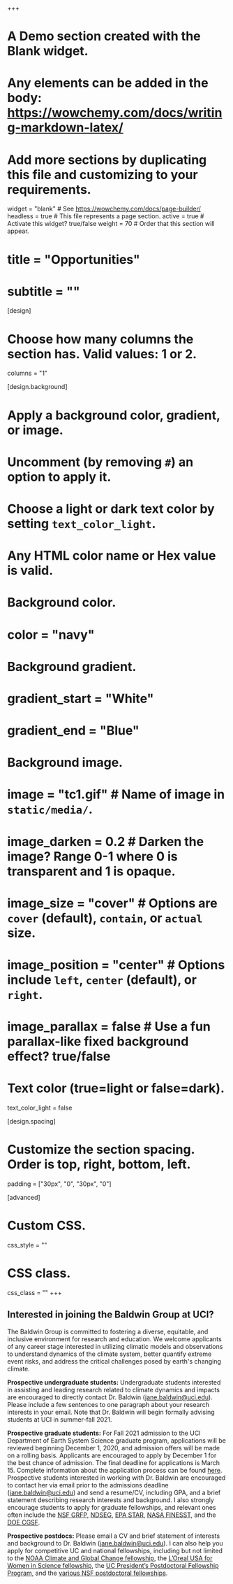 +++
# A Demo section created with the Blank widget.
# Any elements can be added in the body: https://wowchemy.com/docs/writing-markdown-latex/
# Add more sections by duplicating this file and customizing to your requirements.

widget = "blank"  # See https://wowchemy.com/docs/page-builder/
headless = true  # This file represents a page section.
active = true  # Activate this widget? true/false
weight = 70  # Order that this section will appear.

# title = "Opportunities"
# subtitle = ""

[design]
  # Choose how many columns the section has. Valid values: 1 or 2.
  columns = "1"

[design.background]
  # Apply a background color, gradient, or image.
  #   Uncomment (by removing `#`) an option to apply it.
  #   Choose a light or dark text color by setting `text_color_light`.
  #   Any HTML color name or Hex value is valid.

  # Background color.
  # color = "navy"
  
  # Background gradient.
  # gradient_start = "White"
  # gradient_end = "Blue"
  
  # Background image.
  # image = "tc1.gif"  # Name of image in `static/media/`.
  # image_darken = 0.2 # Darken the image? Range 0-1 where 0 is transparent and 1 is opaque.
  # image_size = "cover"  #  Options are `cover` (default), `contain`, or `actual` size.
  # image_position = "center"  # Options include `left`, `center` (default), or `right`.
  # image_parallax = false  # Use a fun parallax-like fixed background effect? true/false
  
  # Text color (true=light or false=dark).
  text_color_light = false

[design.spacing]
  # Customize the section spacing. Order is top, right, bottom, left.
  padding = ["30px", "0", "30px", "0"]

[advanced]
 # Custom CSS. 
 css_style = ""
 
 # CSS class.
 css_class = ""
+++
## Interested in joining the Baldwin Group at UCI?

The Baldwin Group is committed to fostering a diverse, equitable, and inclusive environment for research and education.  We welcome applicants of any career stage interested in utilizing climatic models and observations to understand dynamics of the climate system, better quantify extreme event risks, and address the critical challenges posed by earth's changing climate.

**Prospective undergraduate students:** Undergraduate students interested in assisting and leading research related to climate dynamics and impacts are encouraged to directly contact Dr. Baldwin ([jane.baldwin@uci.edu](mailto:jane.baldwin@uci.edu)). Please include a few sentences to one paragraph about your research interests in your email. Note that Dr. Baldwin will begin formally advising students at UCI in summer-fall 2021.

**Prospective graduate students:** For Fall 2021 admission to the UCI Department of Earth System Science graduate program, applications will be reviewed beginning December 1, 2020, and admission offers will be made on a rolling basis. Applicants are encouraged to apply by December 1 for the best chance of admission. The final deadline for applications is March 15. Complete information about the application process can be found [here](https://www.ess.uci.edu/grad). Prospective students interested in working with Dr. Baldwin are encouraged to contact her via email prior to the admissions deadline ([jane.baldwin@uci.edu](mailto:jane.baldwin@uci.edu)) and send a resume/CV, including GPA, and a brief statement describing research interests and background. I also strongly encourage students to apply for graduate fellowships, and relevant ones often include the [NSF GRFP](https://www.nsfgrfp.org/), [NDSEG](https://ndseg.sysplus.com/), [EPA STAR](https://www.epa.gov/research-grants), [NASA FINESST](https://astrobiology.nasa.gov/news/future-investigators-in-nasa-earth-and-space-science-and-technology-finesst/), and the [DOE CGSF](https://www.krellinst.org/csgf/).

**Prospective postdocs:** Please email a CV and brief statement of interests and background to Dr. Baldwin ([jane.baldwin@uci.edu](mailto:jane.baldwin@uci.edu)). I can also help you apply for competitive UC and national fellowships, including but not limited to the [NOAA Climate and Global Change fellowship](https://cpaess.ucar.edu/cgc), the [L’Oreal USA for Women in Science fellowship](https://www.aaas.org/programs/loreal-usa-women-science), the [UC President’s Postdoctoral Fellowship Program](https://ppfp.ucop.edu/info/), and the [various NSF postdoctoral fellowships](https://www.nsf.gov/funding/education.jsp?fund_type=3).



